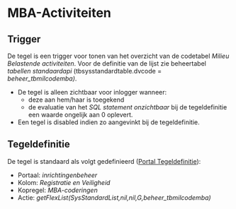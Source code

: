 # MBA-Activiteiten

## Trigger

De tegel is een trigger voor tonen van het overzicht van de codetabel _Milieu Belastende activiteiten_. Voor de definitie van de lijst zie beheertabel _tabellen standaardapi_ (tbsysstandardtable.dvcode = _beheer_tbmilcodemba)_.

- De tegel is alleen zichtbaar voor inlogger wanneer:
  - deze aan hem/haar is toegekend
  - de evaluatie van het _SQL statement onzichtbaar_ bij de tegeldefinitie een waarde ongelijk aan 0 oplevert.
- Een tegel is disabled indien zo aangevinkt bij de tegeldefinitie.

## Tegeldefinitie

De tegel is standaard als volgt gedefinieerd ([Portal Tegeldefinitie](../../../../instellen_inrichten/portaldefinitie/portal_tegel.md)):

- Portaal: _inrichtingenbeheer_
- Kolom: _Registratie en Veiligheid_
- Kopregel: _MBA-coderingen_
- Actie: _getFlexList(SysStandardList,nil,nil,G,beheer_tbmilcodemba)_
